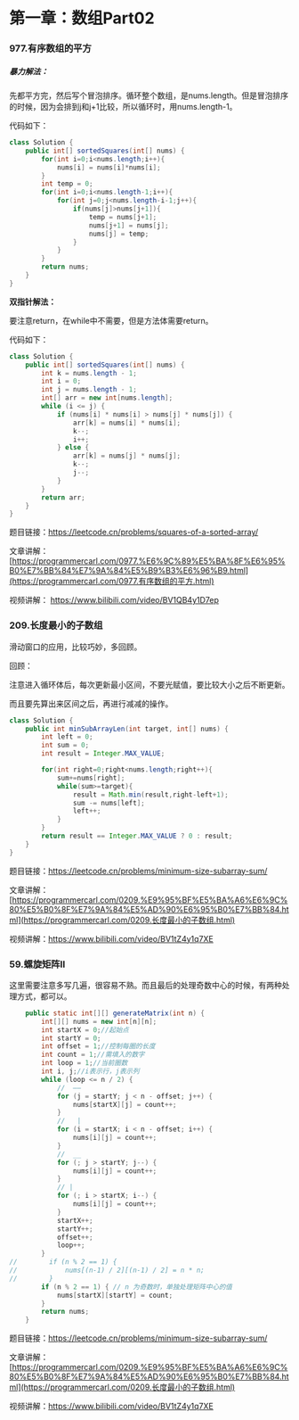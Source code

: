 # 第一章：数组Part02

###  **977.有序数组的平方** 

##### 暴力解法：

先都平方完，然后写个冒泡排序。循环整个数组，是nums.length。但是冒泡排序的时候，因为会排到j和j+1比较，所以循环时，用nums.length-1。

代码如下：

```java
class Solution {
    public int[] sortedSquares(int[] nums) {
        for(int i=0;i<nums.length;i++){
            nums[i] = nums[i]*nums[i];
        }
        int temp = 0;
        for(int i=0;i<nums.length-1;i++){
            for(int j=0;j<nums.length-i-1;j++){
                if(nums[j]>nums[j+1]){
                    temp = nums[j+1];
                    nums[j+1] = nums[j];
                    nums[j] = temp;
                }
            }
        }
        return nums;
    }
}
```

**双指针解法：**

要注意return，在while中不需要，但是方法体需要return。

代码如下：

```java
class Solution {
    public int[] sortedSquares(int[] nums) {
        int k = nums.length - 1;
        int i = 0;
        int j = nums.length - 1;
        int[] arr = new int[nums.length];
        while (i <= j) {
            if (nums[i] * nums[i] > nums[j] * nums[j]) {
                arr[k] = nums[i] * nums[i];
                k--;
                i++;
            } else {
                arr[k] = nums[j] * nums[j];
                k--;
                j--;
            }
        }
        return arr;
    }
}
```

题目链接：https://leetcode.cn/problems/squares-of-a-sorted-array/

文章讲解：[https://programmercarl.com/0977.%E6%9C%89%E5%BA%8F%E6%95%B0%E7%BB%84%E7%9A%84%E5%B9%B3%E6%96%B9.html](https://programmercarl.com/0977.有序数组的平方.html)

视频讲解： https://www.bilibili.com/video/BV1QB4y1D7ep



###  **209.长度最小的子数组**

滑动窗口的应用，比较巧妙，多回顾。

回顾：

注意进入循环体后，每次更新最小区间，不要光赋值，要比较大小之后不断更新。

而且要先算出来区间之后，再进行减减的操作。	

```java
class Solution {
    public int minSubArrayLen(int target, int[] nums) {
        int left = 0;
        int sum = 0;
        int result = Integer.MAX_VALUE;

        for(int right=0;right<nums.length;right++){
            sum+=nums[right];
            while(sum>=target){
                result = Math.min(result,right-left+1);
                sum -= nums[left];
                left++;
            }
        }
        return result == Integer.MAX_VALUE ? 0 : result;
    }
}
```

题目链接：https://leetcode.cn/problems/minimum-size-subarray-sum/

文章讲解：[https://programmercarl.com/0209.%E9%95%BF%E5%BA%A6%E6%9C%80%E5%B0%8F%E7%9A%84%E5%AD%90%E6%95%B0%E7%BB%84.html](https://programmercarl.com/0209.长度最小的子数组.html)

视频讲解：https://www.bilibili.com/video/BV1tZ4y1q7XE



###  **59.螺旋矩阵II**

这里需要注意多写几遍，很容易不熟。而且最后的处理奇数中心的时候，有两种处理方式，都可以。

```java
    public static int[][] generateMatrix(int n) {
        int[][] nums = new int[n][n];
        int startX = 0;//起始点
        int startY = 0;
        int offset = 1;//控制每圈的长度
        int count = 1;//需填入的数字
        int loop = 1;//当前圈数
        int i, j;//i表示行，j表示列
        while (loop <= n / 2) {
            //  ——
            for (j = startY; j < n - offset; j++) {
                nums[startX][j] = count++;
            }
            //   |
            for (i = startX; i < n - offset; i++) {
                nums[i][j] = count++;
            }
            //  __
            for (; j > startY; j--) {
                nums[i][j] = count++;
            }
            // |
            for (; i > startX; i--) {
                nums[i][j] = count++;
            }
            startX++;
            startY++;
            offset++;
            loop++;
        }
//        if (n % 2 == 1) {
//            nums[(n-1) / 2][(n-1) / 2] = n * n;
//        }
        if (n % 2 == 1) { // n 为奇数时，单独处理矩阵中心的值
            nums[startX][startY] = count;
        }
        return nums;
    }
```

题目链接：https://leetcode.cn/problems/minimum-size-subarray-sum/

文章讲解：[https://programmercarl.com/0209.%E9%95%BF%E5%BA%A6%E6%9C%80%E5%B0%8F%E7%9A%84%E5%AD%90%E6%95%B0%E7%BB%84.html](https://programmercarl.com/0209.长度最小的子数组.html)

视频讲解：https://www.bilibili.com/video/BV1tZ4y1q7XE

